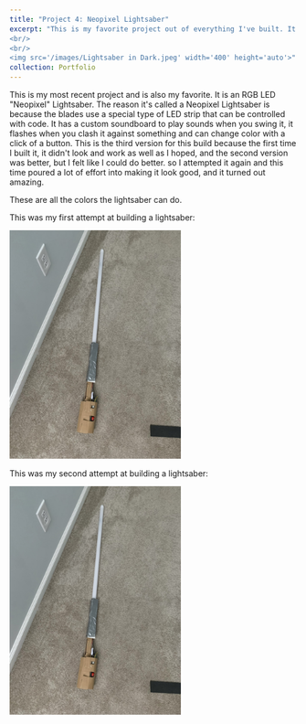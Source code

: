 ```yaml
---
title: "Project 4: Neopixel Lightsaber"
excerpt: "This is my favorite project out of everything I've built. It's a Neopixel Lightsaber with LED strips in the blade. It is easily my favorite project I've built so far.
<br/>
<br/>
<img src='/images/Lightsaber in Dark.jpeg' width='400' height='auto'>"
collection: Portfolio
---
```


This is my most recent project and is also my favorite. It is an RGB LED "Neopixel" Lightsaber. The reason it's called a Neopixel Lightsaber is because the blades use a special type of LED strip that can be controlled with code. It has a custom soundboard to play sounds when you swing it, it flashes when you clash it against something and can change color with a click of a button. This is the third version for this build because the first time I built it, it didn't look and work as well as I hoped, and the second version was better, but I felt like I could do better. so I attempted it again and this time poured a lot of effort into making it look good, and it turned out amazing.
<p></p>
These are all the colors the lightsaber can do.
<p></p>
This was my first attempt at building a lightsaber:
<p></p>
<img src='/images/Lightsaber V1.jpeg' width='300' height='auto'>
<p></p>
This was my second attempt at building a lightsaber:
<p></p>
<img src='/images/Lightsaber V1.jpeg' width='300' height='auto'>


